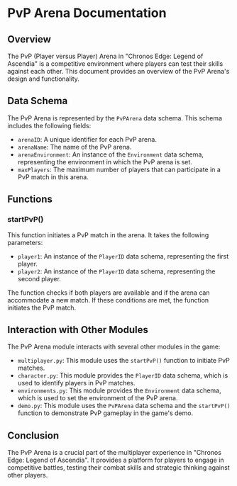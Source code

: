 # PvP Arena Documentation

## Overview

The PvP (Player versus Player) Arena in "Chronos Edge: Legend of Ascendia" is a competitive environment where players can test their skills against each other. This document provides an overview of the PvP Arena's design and functionality.

## Data Schema

The PvP Arena is represented by the `PvPArena` data schema. This schema includes the following fields:

- `arenaID`: A unique identifier for each PvP arena.
- `arenaName`: The name of the PvP arena.
- `arenaEnvironment`: An instance of the `Environment` data schema, representing the environment in which the PvP arena is set.
- `maxPlayers`: The maximum number of players that can participate in a PvP match in this arena.

## Functions

### startPvP()

This function initiates a PvP match in the arena. It takes the following parameters:

- `player1`: An instance of the `PlayerID` data schema, representing the first player.
- `player2`: An instance of the `PlayerID` data schema, representing the second player.

The function checks if both players are available and if the arena can accommodate a new match. If these conditions are met, the function initiates the PvP match.

## Interaction with Other Modules

The PvP Arena module interacts with several other modules in the game:

- `multiplayer.py`: This module uses the `startPvP()` function to initiate PvP matches.
- `character.py`: This module provides the `PlayerID` data schema, which is used to identify players in PvP matches.
- `environments.py`: This module provides the `Environment` data schema, which is used to set the environment of the PvP arena.
- `demo.py`: This module uses the `PvPArena` data schema and the `startPvP()` function to demonstrate PvP gameplay in the game's demo.

## Conclusion

The PvP Arena is a crucial part of the multiplayer experience in "Chronos Edge: Legend of Ascendia". It provides a platform for players to engage in competitive battles, testing their combat skills and strategic thinking against other players.